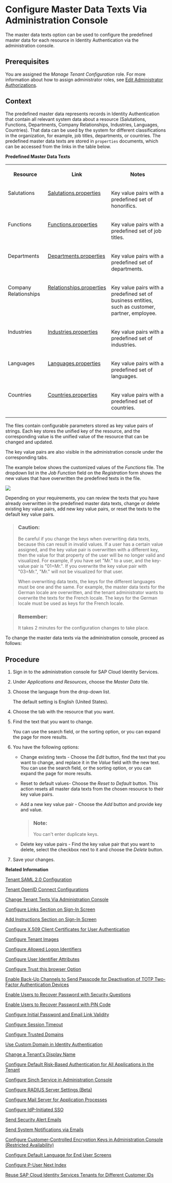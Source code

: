 <!-- loioc068ac9258cc47f494dfd85025e8b6b8 -->

# Configure Master Data Texts Via Administration Console

The master data texts option can be used to configure the predefined master data for each resource in Identity Authentication via the administration console.



<a name="loioc068ac9258cc47f494dfd85025e8b6b8__prereq_c4b_hvf_ppb"/>

## Prerequisites

You are assigned the *Manage Tenant Configuration* role. For more information about how to assign administrator roles, see [Edit Administrator Authorizations](edit-administrator-authorizations-86ee374.md).



## Context

The predefined master data represents records in Identity Authentication that contain all relevant system data about a resource \(Salutations, Functions, Departments, Company Relationships, Industries, Languages, Countries\). That data can be used by the system for different classifications in the organization, for example, job titles, departments, or countries. The predefined master data texts are stored in `properties` documents, which can be accessed from the links in the table below.

**Predefined Master Data Texts**


<table>
<tr>
<th valign="top">

Resource

</th>
<th valign="top">

Link

</th>
<th valign="top">

Notes

</th>
</tr>
<tr>
<td valign="top">

Salutations

</td>
<td valign="top">

[Salutations.properties](../Development/change-master-data-texts-rest-api-b10fc6a.md#loiod4512bcbe9c8439896e06425f247c7af) 

</td>
<td valign="top">

Key value pairs with a predefined set of honorifics.

</td>
</tr>
<tr>
<td valign="top">

Functions

</td>
<td valign="top">

[Functions.properties](../Development/change-master-data-texts-rest-api-b10fc6a.md#loio78cb6d43814c4b179eda8282c28e8d2f) 

</td>
<td valign="top">

Key value pairs with a predefined set of job titles.

</td>
</tr>
<tr>
<td valign="top">

Departments

</td>
<td valign="top">

[Departments.properties](../Development/change-master-data-texts-rest-api-b10fc6a.md#loiod13c638f0d5d4a8889debf278fcb0275) 

</td>
<td valign="top">

Key value pairs with a predefined set of departments.

</td>
</tr>
<tr>
<td valign="top">

Company Relationships

</td>
<td valign="top">

[Relationships.properties](../Development/change-master-data-texts-rest-api-b10fc6a.md#loiof7eb5b72aed440fdb75657379bd368d1) 

</td>
<td valign="top">

Key value pairs with a predefined set of business entities, such as customer, partner, employee.

</td>
</tr>
<tr>
<td valign="top">

Industries

</td>
<td valign="top">

[Industries.properties](../Development/change-master-data-texts-rest-api-b10fc6a.md#loioe62f9b8fde264f3ab644bdaa5a7876e2) 

</td>
<td valign="top">

Key value pairs with a predefined set of industries.

</td>
</tr>
<tr>
<td valign="top">

Languages

</td>
<td valign="top">

[Languages.properties](../Development/change-master-data-texts-rest-api-b10fc6a.md#loio3be819bd3a3a498fa287542346a7add0) 

</td>
<td valign="top">

Key value pairs with a predefined set of languages.

</td>
</tr>
<tr>
<td valign="top">

Countries

</td>
<td valign="top">

[Countries.properties](../Development/change-master-data-texts-rest-api-b10fc6a.md#loioe4e7e4c52cf04295bf94465eba7ceaaa) 

</td>
<td valign="top">

Key value pairs with a predefined set of countries.

</td>
</tr>
</table>

The files contain configurable parameters stored as key value pairs of strings. Each key stores the unified key of the resource, and the corresponding value is the unified value of the resource that can be changed and updated.

The key value pairs are also visible in the administration console under the corresponding tabs.

The example below shows the customized values of the *Functions* file. The dropdown list in the *Job Function* field on the *Registration* form shows the new values that have overwritten the predefined texts in the file.

![](images/Master_Data_Texts_e1d1331.png)

Depending on your requirements, you can review the texts that you have already overwritten in the predefined master data texts, change or delete existing key value pairs, add new key value pairs, or reset the texts to the default key value pairs.

> ### Caution:  
> Be careful if you change the keys when overwriting data texts, because this can result in invalid values. If a user has a certain value assigned, and the key value pair is overwritten with a different key, then the value for that property of the user will be no longer valid and visualized. For example, if you have set "Mr." to a user, and the key-value pair is "01=Mr.". If you overwrite the key value pair with "03=Mr.", "Mr." will not be visualized for that user.
> 
> When overwriting data texts, the keys for the different languages must be one and the same. For example, the master data texts for the German locale are overwritten, and the tenant administrator wants to overwrite the texts for the French locale. The keys for the German locale must be used as keys for the French locale.

> ### Remember:  
> It takes 2 minutes for the configuration changes to take place.

To change the master data texts via the administration console, proceed as follows:



## Procedure

1.  Sign in to the administration console for SAP Cloud Identity Services.

2.  Under *Applications and Resources*, choose the *Master Data* tile.

3.  Choose the language from the drop-down list.

    The default setting is English \(United States\).

4.  Choose the tab with the resource that you want.

5.  Find the text that you want to change.

    You can use the search field, or the sorting option, or you can expand the page for more results.

6.  You have the following options:

    -   Change existing texts - Choose the *Edit* button, find the text that you want to change, and replace it in the *Value* field with the new text. You can use the search field, or the sorting option, or you can expand the page for more results.
    -   Reset to default values- Choose the *Reset to Default* button. This action resets all master data texts from the chosen resource to their key value pairs.
    -   Add a new key value pair - Choose the *Add* button and provide key and value.

        > ### Note:  
        > You can't enter duplicate keys.

    -   Delete key value pairs - Find the key value pair that you want to delete, select the checkbox next to it and choose the *Delete* button.

7.  Save your changes.


**Related Information**  


[Tenant SAML 2.0 Configuration](tenant-saml-2-0-configuration-e81a19b.md "You as a tenant administrator can view and download the tenant SAML 2.0 metadata. You can also change the name format and update your certificate used by the identity provider to digitally sign the messages for the applications.")

[Tenant OpenID Connect Configurations](tenant-openid-connect-configurations-3d6abcc.md "You as a tenant administrator can view and configure the tenant OpenID Connect configurations.")

[Change Tenant Texts Via Administration Console](change-tenant-texts-via-administration-console-c24b1d0.md "The change tenant texts option can be used to change the predefined texts and messages for end-user screens available per tenant in Identity Authentication via the administration console.")

[Configure Links Section on Sign-In Screen](configure-links-section-on-sign-in-screen-060c032.md "You can configure links to appear on the sign-in screen of your applications.")

[Add Instructions Section on Sign-In Screen](add-instructions-section-on-sign-in-screen-c9e717e.md "You can customize the sign-in screen of the Horizon theme with instructions for the user.")

[Configure X.509 Client Certificates for User Authentication](configure-x-509-client-certificates-for-user-authentication-52c7dcb.md "Tenant administrators can configure X.509 client certificates for user authentication as an alternative to authenticating with a user name and a password.")

[Configure Tenant Images](configure-tenant-images-8742046.md "You can configure a custom global logo and, or a background image on the forms for sign-in in, registration, upgrade, password update, and account activation for all applications in a tenant. You can also set a favicon for tenant.")

[Configure Allowed Logon Identifiers](configure-allowed-logon-identifiers-3adf1ff.md "Tenant administrators can choose the allowed logon identifiers for the users.")

[Configure User Identifier Attributes](configure-user-identifier-attributes-8b9fa88.md "Tenant administrators can configure user identifier attributes as required and unique for the tenant.")

[Configure Trust this browser Option](configure-trust-this-browser-option-5b8377e.md "Tenant administrator can set the number of days for which the users won't get prompted for second-factor authentication, if they sign in from the same browser.")

[Enable Back-Up Channels to Send Passcode for Deactivation of TOTP Two-Factor Authentication Devices](enable-back-up-channels-to-send-passcode-for-deactivation-of-totp-two-factor-authenticati-782935e.md "Tenant administrator can configure back-up channels to send TOTP deactivation passcodes to the user.")

[Enable Users to Recover Password with Security Questions](enable-users-to-recover-password-with-security-questions-d9ae898.md "Users can choose to answer security questions to reset their password.")

[Enable Users to Recover Password with PIN Code](enable-users-to-recover-password-with-pin-code-046a235.md "Users can choose to provide PIN code to reset their password.")

[Configure Initial Password and Email Link Validity](configure-initial-password-and-email-link-validity-f8093f4.md "As a tenant administrator, you can configure the validity of the initial password and link sent to a user in the various application processes.")

[Configure Session Timeout](configure-session-timeout-5ca23e4.md "As a tenant administrator, you can configure when the session, created at the Identity Authentication tenant, expires.")

[Configure Trusted Domains](configure-trusted-domains-08fa1fe.md "Service providers that delegate authentication to Identity Authentication can protect their applications when using embedded frames, also called overlays, or when allowing user self-registration.")

[Use Custom Domain in Identity Authentication](use-custom-domain-in-identity-authentication-c4db840.md "Identity Authentication allows you to use a custom domain that is different from the default one (<tenant ID>.accounts.ondemand.com) - for example www.mytenant.com.")

[Change a Tenant's Display Name](change-a-tenant-s-display-name-a513c91.md "You can configure the tenant's name from the administration console for SAP Cloud Identity Services.")

[Configure Default Risk-Based Authentication for All Applications in the Tenant](configure-default-risk-based-authentication-for-all-applications-in-the-tenant-1aab51a.md#loio1aab51ae62b94f79b4c6dac7a00857c2 "You can define rules for authentication according to different risk factors and apply actions like Allow, Deny, and Two-Factor Authentication for all applications in a tenant.")

[Configure Sinch Service in Administration Console](configure-sinch-service-in-administration-console-3fdc9e1.md "Configure Sinch Service to enable Phone Verification via SMS or SMS Two-Factor Authentication in the administration console.")

[Configure RADIUS Server Settings \(Beta\)](configure-radius-server-settings-beta-03043ae.md "Configure Remote Authentication Dial-In User Service (RADIUS) server settings in the administration console for SAP Cloud Identity Services.")

[Configure Mail Server for Application Processes](configure-mail-server-for-application-processes-ccc7ba1.md "Configure mail server for the emails sent to the end users in the different application processes.")

[Configure IdP-Initiated SSO](configure-idp-initiated-sso-5d59caa.md)

[Send Security Alert Emails](send-security-alert-emails-c977464.md "Send security alert emails to end-users or administrators when changes in their accounts are made.")

[Send System Notifications via Emails](send-system-notifications-via-emails-aa04a8b.md "You can configure the administration console to send emails with information about expiring certificates, system notifications, new administrators, and new applications to specific email addresses or to the emails of all administrators.")

[Configure Customer-Controlled Encryption Keys in Administration Console \(Restricted Availability\)](configure-customer-controlled-encryption-keys-in-administration-console-restricted-availa-fe6e30c.md "")

[Configure Default Language for End User Screens](configure-default-language-for-end-user-screens-2cb73c3.md "Select the language that the end user screen uses if the language of the browser isn’t in the list of supported languages.")

[Configure P-User Next Index](configure-p-user-next-index-045bb1c.md "Set the value for the P-user next index.")

[Reuse SAP Cloud Identity Services Tenants for Different Customer IDs](reuse-sap-cloud-identity-services-tenants-for-different-customer-ids-ebd0258.md "You as a tenant administrator can reuse an existing tenant for configurations and automated subscriptions.")

